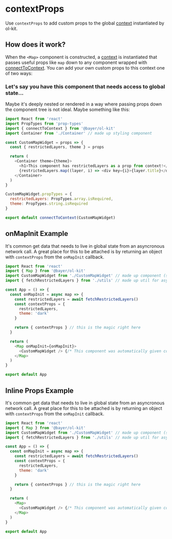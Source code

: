 # contextProps
Use `contextProps` to add custom props to the global [context](https://reactjs.org/docs/context.html) instantiated by ol-kit.

## How does it work?
When the `<Map>` component is constructed, a [context](https://reactjs.org/docs/context.html) is instantiated that passes useful props like `map` down to any component wrapped with [connectToContext](./tutorial-connectToContext.html). You can add your own custom props to this context one of two ways:

### Let's say you have this component that needs access to global state...
Maybe it's deeply nested or rendered in a way where passing props down the component tree is not ideal. Maybe something like this:
```javascript
import React from 'react'
import PropTypes from 'prop-types'
import { connectToContext } from '@bayer/ol-kit'
import Container from './Container' // made up styling component

const CustomMapWidget = props => {
  const { restrictedLayers, theme } = props

  return (
    <Container theme={theme}>
      <h1>This component has restrictedLayers as a prop from context!</h1>
      {restrictedLayers.map((layer, i) => <div key={i}>{layer.title}</div>)}
    </Container>
  )
}

CustomMapWidget.propTypes = {
  restrictedLayers: PropTypes.array.isRequired,
  theme: PropTypes.string.isRequired
}

export default connectToContext(CustomMapWidget)
```

## onMapInit Example
It's common get data that needs to live in global state from an asyncronous network call. A great place for this to be attached is by returning an object with `contextProps` from the `onMapInit` callback.
```javascript
import React from 'react'
import { Map } from '@bayer/ol-kit'
import CustomMapWidget from './CustomMapWidget' // made up component (see above)
import { fetchRestrictedLayers } from './utils' // made up util for async data fetching

const App = () => {
  const onMapInit = async map => {
    const restrictedLayers = await fetchRestrictedLayers()
    const contextProps = {
      restrictedLayers,
      theme: 'dark'
    }

    return { contextProps } // this is the magic right here
  }

  return (
    <Map onMapInit={onMapInit}>
      <CustomMapWidget /> {/* This component was automatically given context props when wrapped by connectToContext above */}
    </Map>
  )
}

export default App
```

## Inline Props Example
It's common get data that needs to live in global state from an asyncronous network call. A great place for this to be attached is by returning an object with `contextProps` from the `onMapInit` callback.
```javascript
import React from 'react'
import { Map } from '@bayer/ol-kit'
import CustomMapWidget from './CustomMapWidget' // made up component (see above)
import { fetchRestrictedLayers } from './utils' // made up util for async data fetching

const App = () => {
  const onMapInit = async map => {
    const restrictedLayers = await fetchRestrictedLayers()
    const contextProps = {
      restrictedLayers,
      theme: 'dark'
    }

    return { contextProps } // this is the magic right here
  }

  return (
    <Map>
      <CustomMapWidget /> {/* This component was automatically given context props when wrapped by connectToContext above */}
    </Map>
  )
}

export default App
```